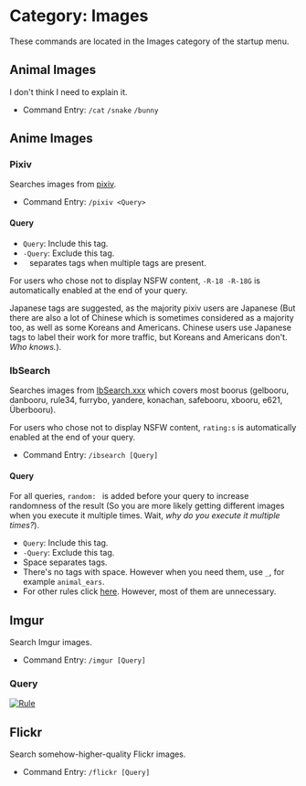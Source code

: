 # Category: Images
These commands are located in the Images category of the startup menu.

## Animal Images
I don't think I need to explain it.

* Command Entry: `/cat` `/snake` `/bunny`

## Anime Images
### Pixiv
Searches images from [pixiv](http://pixiv.net).

* Command Entry: `/pixiv <Query>`

#### Query

* `Query`: Include this tag.
* `-Query`: Exclude this tag.
* ` ` separates tags when multiple tags are present.

For users who chose not to display NSFW content, `-R-18 -R-18G` is automatically enabled at the end of your query.

Japanese tags are suggested, as the majority pixiv users are Japanese (But there are also a lot of Chinese which is sometimes considered as a majority too, as well as some Koreans and Americans. Chinese users use Japanese tags to label their work for more traffic, but Koreans and Americans don't. *Who knows.*).

### IbSearch
Searches images from [IbSearch.xxx](http://ibsearch.xxx) which covers most boorus (gelbooru, danbooru, rule34, furrybo, yandere, konachan, safebooru, xbooru, e621, Überbooru).

For users who chose not to display NSFW content, `rating:s` is automatically enabled at the end of your query.

* Command Entry: `/ibsearch [Query]`

#### Query
For all queries, `random: ` is added before your query to increase randomness of the result (So you are more likely getting different images when you execute it multiple times. Wait, *why do you execute it multiple times?*).

* `Query`: Include this tag.
* `-Query`: Exclude this tag.
* Space separates tags.
* There's no tags with space. However when you need them, use `_`, for example `animal_ears`.
* For other rules click [here](https://ibsearch.xxx/api/v1/images#qtags). However, most of them are unnecessary.

## Imgur
Search Imgur images.

* Command Entry: `/imgur [Query]`

### Query
[![Rule](https://cdn.discordapp.com/attachments/188796780597477376/264894105807486976/Screen_Shot_2016-12-31_at_6.14.11_PM.png)](https://api.imgur.com/endpoints/gallery#gallery-search)

## Flickr
Search somehow-higher-quality Flickr images.

* Command Entry: `/flickr [Query]`
